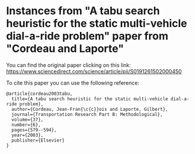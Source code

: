 # Instances from "A tabu search heuristic for the static multi-vehicle dial-a-ride problem" paper from "Cordeau and Laporte"

You can find the original paper clicking on this link: 
https://www.sciencedirect.com/science/article/pii/S0191261502000450

To cite this paper you can use the following reference:
```
@article{cordeau2003tabu,
  title={A tabu search heuristic for the static multi-vehicle dial-a-ride problem},
  author={Cordeau, Jean-Fran{\c{c}}ois and Laporte, Gilbert},
  journal={Transportation Research Part B: Methodological},
  volume={37},
  number={6},
  pages={579--594},
  year={2003},
  publisher={Elsevier}
}
```

